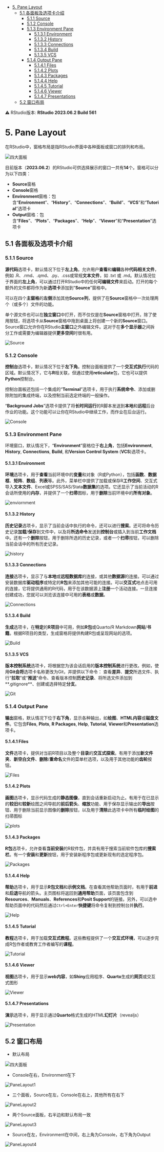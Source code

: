 
- [5. Pane Layout](#5-pane-layout )
  - [5.1 各面板及选项卡介绍](#51-各面板及选项卡介绍 )
    - [5.1.1 Source](#511-source )
    - [5.1.2 Console](#512-console )
    - [5.1.3 Environment Pane](#513-environment-pane )
      - [5.1.3.1 Environment](#5131-environment )
      - [5.1.3.2 History](#5132-history )
      - [5.1.3.3 Connections](#5133-connections )
      - [5.1.3.4 Build](#5134-build )
      - [5.1.3.5 VCS](#5135-vcs )
    - [5.1.4 Output Pane](#514-output-pane )
      - [5.1.4.1 Files](#5141-files )
      - [5.1.4.2 Plots](#5142-plots )
      - [5.1.4.3 Packages](#5143-packages )
      - [5.1.4.4 Help](#5144-help )
      - [5.1.4.5 Tutorial](#5145-tutorial )
      - [5.1.4.6 Viewer](#5146-viewer )
      - [5.1.4.7 Presentations](#5147-presentations )
  - [5.2 窗口布局](#52-窗口布局 )  

:warning: RStudio版本: **RStudio 2023.06.2 Build 561**

# 5. Pane Layout

在RStudio中，窗格布局是指RStudio界面中各种面板或窗口的排列和布局。

![四大面板](/RStudio设置选项/PaneLayout/image/四大面板.png)

目前版本（**2023.06.2**）的RStudio可供选择展示的窗口一共有**14**个。窗格可以分为以下四类：

- **Source**窗格
- **Console**窗格
- **Environment**窗格：包含“**Environment**”、“**History**”、“**Connections**”、“**Build**”、“**VCS**”和“**Tutorial**”选项卡
- **Output**窗格：包含“**Files**”、“**Plots**”、“**Packages**”、“**Help**”、“**Viewer**”和“**Presentation**”选项卡

## 5.1 各面板及选项卡介绍

### 5.1.1 Source

**源代码**选项卡，默认情况下位于**左上角**。允许用户**查看**和**编辑**各种**代码相关文件**，例如 .R、.rmd、.qmd、.py、.css或常规**文本文件**，如 .txt 或 .md。默认情况位于界面的**左上角**，可以通过打开RStudio中的任何**可编辑文件**来启动。打开的每个额外的文件都将作为新**选项卡**添加到“**Source**”窗格中。

可以在四个**主窗格**的**左侧**添加其他**Source列**，提供了在**Source**窗格中一次处理两个（或多个）文件的功能。

单个源文件也可以在**独立窗口**中打开，而不仅仅是在**Source**窗格中打开。除了使用按钮，将选项卡从**Source**窗格中拖到桌面上将创建一个新的**Source**窗口。Source窗口允许你在RStudio**主窗口**之外编辑文件。这对于在**多个显示器**之间拆分工作或需要为编辑器提供**更多空间**时很有用。

![Source](/RStudio设置选项/PaneLayout/image/Source.png)

### 5.1.2 Console

**控制台**选项卡，默认情况下位于**左下角**。控制台面板提供了一个**交互式执行**代码的区域。默认情况下，它与**R**相关联，但通过使用**reticulate**包，它也可以提供**Python**控制台。

控制台面板还包括一个集成的“**Terminal**”选项卡，用于执行**系统命令**、添加或删除附加的集成终端，以及控制当前选定终端的一般操作。

“**Background Jobs**”选项卡提供了将**长时间运行**的R脚本发送到**本地**和**远程**后台作业的功能。这个功能可以让你在RStudio中继续工作，而作业在后台运行。

![Console](/RStudio设置选项/PaneLayout/image/Console.png)

### 5.1.3 Environment Pane

环境窗口，默认情况下，“**Environment**”窗格位于**右上角**，包括**Environment**, **History**, **Connections**, **Build**, 和**Version Control System** (**VCS**)选项卡。

#### 5.1.3.1 Environment

**环境**选项卡，用于**查看**当前环境中的**变量**和对象（R或Python），包括**函数**、**数据框**、**矩阵**、**数组**、**列表**等。此外，菜单栏中提供了加载或保存R**工作空间**、交互式导入**文本文件**、Excel或SPSS/SAS/Stata**数据集**的选项。它还显示了当前活动的R会话所使用的**内存**，并提供了一个**扫帚**图标，用于**删除**当前环境中的**所有对象**。

![enviornment](/RStudio设置选项/PaneLayout/image/enviornment.png)

#### 5.1.3.2 History

**历史记录**选项卡，显示了当前会话中执行的命令，还可以进行**搜索**。还可将命令历史记录**加载**/**保存**到文件中，以及将**所选命令**发送到**控制台**或插入到当前**工作文档**中。还有一个**删除**按钮，用于删除所选的历史记录，或者一个**扫帚**按钮，可以删除当前会话中的所有历史记录。

![history](/RStudio设置选项/PaneLayout/image/history.png)

#### 5.1.3.3 Connections

**连接**选项卡，显示了与**本地**或**远程数据库**的连接，或其他**数据源**的连接。可以通过安装数据库**驱动程序**或特定的**R包**来添加其他可能的连接。可以**交互式**地点击可用的连接，它将提供通用的R代码，用于在该数据源上**注册**一个活动连接。一旦连接创建成功，您就可以浏览该连接中可用的**表格**或**数据**。

![Connections](/RStudio设置选项/PaneLayout/image/Connections.png)

#### 5.1.3.4 Build

**生成**选项卡，在**特定**的**R项目**中可用，例如**R包**或Quarto/R Markdown**网站**/**书籍**。根据R项目的类型，生成窗格将提供构建R包或呈现网站的选项。

![Build](/RStudio设置选项/PaneLayout/image/Build.png)

#### 5.1.3.5 VCS

**版本控制系统**选项卡，将根据您为该会话启用的**版本控制系统**进行更改。例如，使用**Git会将**选项卡名称更改为Git，并提供以下命令：
查看**差异**、**提交**所选文件、执行“**拉取**”或“**推送**”命令、查看版本控制**历史记录**、将所选文件添加到**.gitignore**、创建或选择特定**分支**。

![Git](/RStudio设置选项/PaneLayout/image/Git.png)

### 5.1.4 Output Pane

**输出**窗格，默认情况下位于**右下角**，显示各种输出，如**绘图**、**HTML内容**或**磁盘文件**。它包含**Files**, **Plots**, **R Packages**, **Help**, **Tutorial**, **Viewer**和**Presentation**选项卡。

#### 5.1.4.1 Files

**文件**选项卡，提供对当前R项目以及整个**目录**的**交互式探索**。有用于添加**新文件夹**、**新空白文件**、**删除**/**重命名**文件的菜单栏选项，以及用于其他功能的**齿轮**按钮。

![Files](/RStudio设置选项/PaneLayout/image/Files.png)

#### 5.1.4.2 Plots

**画图**选项卡，显示代码生成的**静态图像**，直到会话重新启动为止。有用于在已显示的**较旧**和**较新**绘图之间导航的**前后箭头**、**缩放**功能、用于保存显示输出的**导出**按钮、用于删除当前显示图像的**删除**按钮，以及用于**清除**此选项卡中所有**临时绘图**的扫帚图标

![plots](/RStudio设置选项/PaneLayout/image/plots.png)

#### 5.1.4.3 Packages

**R包**选项卡，允许查看**当前安装**的R软件包，并具有用于搜索当前软件包库的**搜索栏**。有一个**安装**和**更新**按钮，用于安装新程序包或更新现有的选定程序包。

![Packages](/RStudio设置选项/PaneLayout/image/Packages.png)

#### 5.1.4.4 Help

**帮助**选项卡，用于显示**R包文档**和**示例文档**。在查看其他帮助页面时，有用于**前进**和**后退**导航的箭头。主页图标将返回到**通用帮助**页面，该页面包含到**Resources**、**Manuals**、**References**和**Posit Support**的链接。另外，可以选中帮助页面中的代码然后通过`Ctrl+Enter`**快捷键**将命令复制到控制台并**执行**。

![Help](/RStudio设置选项/PaneLayout/image/Help.png)

#### 5.1.4.5 Tutorial

**教程**选项卡，用于加载**交互式教程**。这些教程提供了一个**交互式环境**，可以逐步完成R包作者或教育工作者编写的**课程**。

![Tutorial](/RStudio设置选项/PaneLayout/image/Tutorial.png)

#### 5.1.4.6 Viewer

**视图**选项卡，用于显示**web内容**，如**Shiny**应用程序、**Quarto**生成的**网页**或交互式图形

![Viewer](/RStudio设置选项/PaneLayout/image/Viewer.png)

#### 5.1.4.7 Presentations

**演示**选项卡，用于显示通过**Quarto**格式生成的HTML**幻灯片**（revealjs）

![Presentation](/RStudio设置选项/PaneLayout/image/Presentation.png)

## 5.2 窗口布局

- 默认布局

![四大面板](/RStudio设置选项/PaneLayout/image/四大面板.png)

- Console在右，Environment在下

![PaneLayout1](/RStudio设置选项/PaneLayout/image/PaneLayout1.png)

- 三个面板，Source在左，Console在右上，其他所有在右下

![PaneLayout2](/RStudio设置选项/PaneLayout/image/PaneLayout2.png)

- 两个Source面板，右半边和默认布局一致

![PaneLayout3](/RStudio设置选项/PaneLayout/image/PaneLayout3.png)

- Source在左，Environment在中间，右上角为Console，右下角为Output

![PaneLayout4](/RStudio设置选项/PaneLayout/image/PaneLayout4.png)
